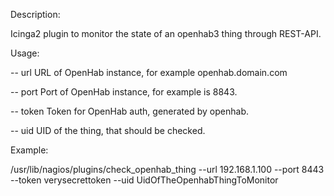 Description:

Icinga2 plugin to monitor the state of an openhab3 thing through REST-API.

Usage:

-- url    URL of OpenHab instance, for example openhab.domain.com

-- port   Port of OpenHab instance, for example is 8843.

-- token  Token for OpenHab auth, generated by openhab.

-- uid    UID of the thing, that should be checked.

Example:

/usr/lib/nagios/plugins/check_openhab_thing --url 192.168.1.100 --port 8443 --token verysecrettoken --uid UidOfTheOpenhabThingToMonitor